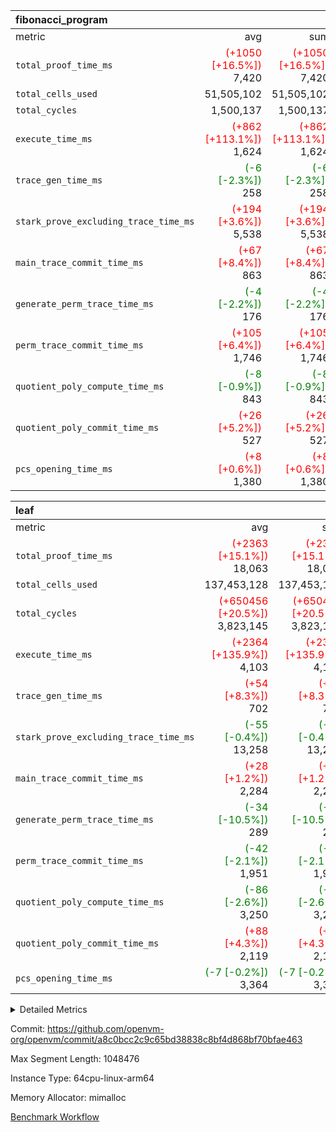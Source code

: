 | fibonacci_program |||||
|:---|---:|---:|---:|---:|
|metric|avg|sum|max|min|
| `total_proof_time_ms ` | <span style='color: red'>(+1050 [+16.5%])</span> 7,420 | <span style='color: red'>(+1050 [+16.5%])</span> 7,420 | <span style='color: red'>(+1050 [+16.5%])</span> 7,420 | <span style='color: red'>(+1050 [+16.5%])</span> 7,420 |
| `total_cells_used    ` |  51,505,102 |  51,505,102 |  51,505,102 |  51,505,102 |
| `total_cycles        ` |  1,500,137 |  1,500,137 |  1,500,137 |  1,500,137 |
| `execute_time_ms     ` | <span style='color: red'>(+862 [+113.1%])</span> 1,624 | <span style='color: red'>(+862 [+113.1%])</span> 1,624 | <span style='color: red'>(+862 [+113.1%])</span> 1,624 | <span style='color: red'>(+862 [+113.1%])</span> 1,624 |
| `trace_gen_time_ms   ` | <span style='color: green'>(-6 [-2.3%])</span> 258 | <span style='color: green'>(-6 [-2.3%])</span> 258 | <span style='color: green'>(-6 [-2.3%])</span> 258 | <span style='color: green'>(-6 [-2.3%])</span> 258 |
| `stark_prove_excluding_trace_time_ms` | <span style='color: red'>(+194 [+3.6%])</span> 5,538 | <span style='color: red'>(+194 [+3.6%])</span> 5,538 | <span style='color: red'>(+194 [+3.6%])</span> 5,538 | <span style='color: red'>(+194 [+3.6%])</span> 5,538 |
| `main_trace_commit_time_ms` | <span style='color: red'>(+67 [+8.4%])</span> 863 | <span style='color: red'>(+67 [+8.4%])</span> 863 | <span style='color: red'>(+67 [+8.4%])</span> 863 | <span style='color: red'>(+67 [+8.4%])</span> 863 |
| `generate_perm_trace_time_ms` | <span style='color: green'>(-4 [-2.2%])</span> 176 | <span style='color: green'>(-4 [-2.2%])</span> 176 | <span style='color: green'>(-4 [-2.2%])</span> 176 | <span style='color: green'>(-4 [-2.2%])</span> 176 |
| `perm_trace_commit_time_ms` | <span style='color: red'>(+105 [+6.4%])</span> 1,746 | <span style='color: red'>(+105 [+6.4%])</span> 1,746 | <span style='color: red'>(+105 [+6.4%])</span> 1,746 | <span style='color: red'>(+105 [+6.4%])</span> 1,746 |
| `quotient_poly_compute_time_ms` | <span style='color: green'>(-8 [-0.9%])</span> 843 | <span style='color: green'>(-8 [-0.9%])</span> 843 | <span style='color: green'>(-8 [-0.9%])</span> 843 | <span style='color: green'>(-8 [-0.9%])</span> 843 |
| `quotient_poly_commit_time_ms` | <span style='color: red'>(+26 [+5.2%])</span> 527 | <span style='color: red'>(+26 [+5.2%])</span> 527 | <span style='color: red'>(+26 [+5.2%])</span> 527 | <span style='color: red'>(+26 [+5.2%])</span> 527 |
| `pcs_opening_time_ms ` | <span style='color: red'>(+8 [+0.6%])</span> 1,380 | <span style='color: red'>(+8 [+0.6%])</span> 1,380 | <span style='color: red'>(+8 [+0.6%])</span> 1,380 | <span style='color: red'>(+8 [+0.6%])</span> 1,380 |

| leaf |||||
|:---|---:|---:|---:|---:|
|metric|avg|sum|max|min|
| `total_proof_time_ms ` | <span style='color: red'>(+2363 [+15.1%])</span> 18,063 | <span style='color: red'>(+2363 [+15.1%])</span> 18,063 | <span style='color: red'>(+2363 [+15.1%])</span> 18,063 | <span style='color: red'>(+2363 [+15.1%])</span> 18,063 |
| `total_cells_used    ` |  137,453,128 |  137,453,128 |  137,453,128 |  137,453,128 |
| `total_cycles        ` | <span style='color: red'>(+650456 [+20.5%])</span> 3,823,145 | <span style='color: red'>(+650456 [+20.5%])</span> 3,823,145 | <span style='color: red'>(+650456 [+20.5%])</span> 3,823,145 | <span style='color: red'>(+650456 [+20.5%])</span> 3,823,145 |
| `execute_time_ms     ` | <span style='color: red'>(+2364 [+135.9%])</span> 4,103 | <span style='color: red'>(+2364 [+135.9%])</span> 4,103 | <span style='color: red'>(+2364 [+135.9%])</span> 4,103 | <span style='color: red'>(+2364 [+135.9%])</span> 4,103 |
| `trace_gen_time_ms   ` | <span style='color: red'>(+54 [+8.3%])</span> 702 | <span style='color: red'>(+54 [+8.3%])</span> 702 | <span style='color: red'>(+54 [+8.3%])</span> 702 | <span style='color: red'>(+54 [+8.3%])</span> 702 |
| `stark_prove_excluding_trace_time_ms` | <span style='color: green'>(-55 [-0.4%])</span> 13,258 | <span style='color: green'>(-55 [-0.4%])</span> 13,258 | <span style='color: green'>(-55 [-0.4%])</span> 13,258 | <span style='color: green'>(-55 [-0.4%])</span> 13,258 |
| `main_trace_commit_time_ms` | <span style='color: red'>(+28 [+1.2%])</span> 2,284 | <span style='color: red'>(+28 [+1.2%])</span> 2,284 | <span style='color: red'>(+28 [+1.2%])</span> 2,284 | <span style='color: red'>(+28 [+1.2%])</span> 2,284 |
| `generate_perm_trace_time_ms` | <span style='color: green'>(-34 [-10.5%])</span> 289 | <span style='color: green'>(-34 [-10.5%])</span> 289 | <span style='color: green'>(-34 [-10.5%])</span> 289 | <span style='color: green'>(-34 [-10.5%])</span> 289 |
| `perm_trace_commit_time_ms` | <span style='color: green'>(-42 [-2.1%])</span> 1,951 | <span style='color: green'>(-42 [-2.1%])</span> 1,951 | <span style='color: green'>(-42 [-2.1%])</span> 1,951 | <span style='color: green'>(-42 [-2.1%])</span> 1,951 |
| `quotient_poly_compute_time_ms` | <span style='color: green'>(-86 [-2.6%])</span> 3,250 | <span style='color: green'>(-86 [-2.6%])</span> 3,250 | <span style='color: green'>(-86 [-2.6%])</span> 3,250 | <span style='color: green'>(-86 [-2.6%])</span> 3,250 |
| `quotient_poly_commit_time_ms` | <span style='color: red'>(+88 [+4.3%])</span> 2,119 | <span style='color: red'>(+88 [+4.3%])</span> 2,119 | <span style='color: red'>(+88 [+4.3%])</span> 2,119 | <span style='color: red'>(+88 [+4.3%])</span> 2,119 |
| `pcs_opening_time_ms ` | <span style='color: green'>(-7 [-0.2%])</span> 3,364 | <span style='color: green'>(-7 [-0.2%])</span> 3,364 | <span style='color: green'>(-7 [-0.2%])</span> 3,364 | <span style='color: green'>(-7 [-0.2%])</span> 3,364 |



<details>
<summary>Detailed Metrics</summary>

| group | num_segments | num_children | keygen_time_ms | fri.log_blowup | commit_exe_time_ms |
| --- | --- | --- | --- | --- | --- |
| fibonacci_program | 1 |  | 355 | 2 | 5 | 
| leaf |  | 1 |  | 2 |  | 

| group | air_name | quotient_deg | interactions | constraints |
| --- | --- | --- | --- | --- |
| fibonacci_program | AccessAdapterAir<16> | 2 | 5 | 14 | 
| fibonacci_program | AccessAdapterAir<2> | 2 | 5 | 14 | 
| fibonacci_program | AccessAdapterAir<32> | 2 | 5 | 14 | 
| fibonacci_program | AccessAdapterAir<4> | 2 | 5 | 14 | 
| fibonacci_program | AccessAdapterAir<64> | 2 | 5 | 14 | 
| fibonacci_program | AccessAdapterAir<8> | 2 | 5 | 14 | 
| fibonacci_program | BitwiseOperationLookupAir<8> | 2 | 2 | 4 | 
| fibonacci_program | MemoryMerkleAir<8> | 2 | 4 | 40 | 
| fibonacci_program | PersistentBoundaryAir<8> | 2 | 3 | 6 | 
| fibonacci_program | PhantomAir | 2 | 3 | 5 | 
| fibonacci_program | Poseidon2PeripheryAir<BabyBearParameters>, 1> | 2 | 1 | 286 | 
| fibonacci_program | ProgramAir | 1 | 1 | 4 | 
| fibonacci_program | RangeTupleCheckerAir<2> | 1 | 1 | 4 | 
| fibonacci_program | VariableRangeCheckerAir | 1 | 1 | 4 | 
| fibonacci_program | VmAirWrapper<Rv32BaseAluAdapterAir, BaseAluCoreAir<4, 8> | 2 | 19 | 43 | 
| fibonacci_program | VmAirWrapper<Rv32BaseAluAdapterAir, LessThanCoreAir<4, 8> | 2 | 17 | 39 | 
| fibonacci_program | VmAirWrapper<Rv32BaseAluAdapterAir, ShiftCoreAir<4, 8> | 2 | 23 | 90 | 
| fibonacci_program | VmAirWrapper<Rv32BranchAdapterAir, BranchEqualCoreAir<4> | 2 | 11 | 25 | 
| fibonacci_program | VmAirWrapper<Rv32BranchAdapterAir, BranchLessThanCoreAir<4, 8> | 2 | 13 | 41 | 
| fibonacci_program | VmAirWrapper<Rv32CondRdWriteAdapterAir, Rv32JalLuiCoreAir> | 2 | 10 | 22 | 
| fibonacci_program | VmAirWrapper<Rv32HintStoreAdapterAir, Rv32HintStoreCoreAir> | 2 | 15 | 17 | 
| fibonacci_program | VmAirWrapper<Rv32JalrAdapterAir, Rv32JalrCoreAir> | 2 | 16 | 20 | 
| fibonacci_program | VmAirWrapper<Rv32LoadStoreAdapterAir, LoadSignExtendCoreAir<4, 8> | 2 | 18 | 33 | 
| fibonacci_program | VmAirWrapper<Rv32LoadStoreAdapterAir, LoadStoreCoreAir<4> | 2 | 17 | 38 | 
| fibonacci_program | VmAirWrapper<Rv32MultAdapterAir, DivRemCoreAir<4, 8> | 2 | 25 | 88 | 
| fibonacci_program | VmAirWrapper<Rv32MultAdapterAir, MulHCoreAir<4, 8> | 2 | 24 | 38 | 
| fibonacci_program | VmAirWrapper<Rv32MultAdapterAir, MultiplicationCoreAir<4, 8> | 2 | 19 | 26 | 
| fibonacci_program | VmAirWrapper<Rv32RdWriteAdapterAir, Rv32AuipcCoreAir> | 2 | 11 | 15 | 
| fibonacci_program | VmConnectorAir | 2 | 3 | 9 | 
| leaf | AccessAdapterAir<2> | 4 | 5 | 12 | 
| leaf | AccessAdapterAir<4> | 4 | 5 | 12 | 
| leaf | AccessAdapterAir<8> | 4 | 5 | 12 | 
| leaf | FriReducedOpeningAir | 4 | 35 | 59 | 
| leaf | NativePoseidon2Air<BabyBearParameters>, 1> | 4 | 31 | 302 | 
| leaf | PhantomAir | 4 | 3 | 4 | 
| leaf | ProgramAir | 1 | 1 | 4 | 
| leaf | VariableRangeCheckerAir | 1 | 1 | 4 | 
| leaf | VmAirWrapper<BranchNativeAdapterAir, BranchEqualCoreAir<1> | 2 | 11 | 23 | 
| leaf | VmAirWrapper<JalNativeAdapterAir, JalCoreAir> | 4 | 7 | 6 | 
| leaf | VmAirWrapper<NativeAdapterAir<2, 0>, PublicValuesCoreAir> | 4 | 11 | 23 | 
| leaf | VmAirWrapper<NativeAdapterAir<2, 1>, FieldArithmeticCoreAir> | 4 | 15 | 23 | 
| leaf | VmAirWrapper<NativeLoadStoreAdapterAir<1>, NativeLoadStoreCoreAir<1> | 4 | 15 | 24 | 
| leaf | VmAirWrapper<NativeVectorizedAdapterAir<4>, FieldExtensionCoreAir> | 4 | 15 | 23 | 
| leaf | VmConnectorAir | 4 | 3 | 8 | 
| leaf | VolatileBoundaryAir | 4 | 4 | 16 | 

| group | air_name | idx | rows | prep_cols | perm_cols | main_cols | cells |
| --- | --- | --- | --- | --- | --- | --- | --- |
| leaf | AccessAdapterAir<2> | 0 | 524,288 |  | 16 | 11 | 14,155,776 | 
| leaf | AccessAdapterAir<4> | 0 | 262,144 |  | 16 | 13 | 7,602,176 | 
| leaf | AccessAdapterAir<8> | 0 | 65,536 |  | 16 | 17 | 2,162,688 | 
| leaf | FriReducedOpeningAir | 0 | 131,072 |  | 76 | 64 | 18,350,080 | 
| leaf | NativePoseidon2Air<BabyBearParameters>, 1> | 0 | 32,768 |  | 36 | 348 | 12,582,912 | 
| leaf | PhantomAir | 0 | 32,768 |  | 8 | 6 | 458,752 | 
| leaf | ProgramAir | 0 | 131,072 |  | 8 | 10 | 2,359,296 | 
| leaf | VariableRangeCheckerAir | 0 | 262,144 | 2 | 8 | 1 | 2,359,296 | 
| leaf | VmAirWrapper<BranchNativeAdapterAir, BranchEqualCoreAir<1> | 0 | 1,048,576 |  | 28 | 23 | 53,477,376 | 
| leaf | VmAirWrapper<JalNativeAdapterAir, JalCoreAir> | 0 | 131,072 |  | 12 | 10 | 2,883,584 | 
| leaf | VmAirWrapper<NativeAdapterAir<2, 0>, PublicValuesCoreAir> | 0 | 64 |  | 16 | 23 | 2,496 | 
| leaf | VmAirWrapper<NativeAdapterAir<2, 1>, FieldArithmeticCoreAir> | 0 | 2,097,152 |  | 20 | 30 | 104,857,600 | 
| leaf | VmAirWrapper<NativeLoadStoreAdapterAir<1>, NativeLoadStoreCoreAir<1> | 0 | 2,097,152 |  | 20 | 31 | 106,954,752 | 
| leaf | VmAirWrapper<NativeVectorizedAdapterAir<4>, FieldExtensionCoreAir> | 0 | 32,768 |  | 20 | 40 | 1,966,080 | 
| leaf | VmConnectorAir | 0 | 2 | 1 | 8 | 4 | 24 | 
| leaf | VolatileBoundaryAir | 0 | 524,288 |  | 8 | 11 | 9,961,472 | 

| group | air_name | segment | rows | prep_cols | perm_cols | main_cols | cells |
| --- | --- | --- | --- | --- | --- | --- | --- |
| fibonacci_program | AccessAdapterAir<8> | 0 | 64 |  | 24 | 17 | 2,624 | 
| fibonacci_program | BitwiseOperationLookupAir<8> | 0 | 65,536 | 3 | 8 | 2 | 655,360 | 
| fibonacci_program | MemoryMerkleAir<8> | 0 | 512 |  | 20 | 32 | 26,624 | 
| fibonacci_program | PersistentBoundaryAir<8> | 0 | 64 |  | 12 | 20 | 2,048 | 
| fibonacci_program | PhantomAir | 0 | 2 |  | 12 | 6 | 36 | 
| fibonacci_program | Poseidon2PeripheryAir<BabyBearParameters>, 1> | 0 | 256 |  | 8 | 300 | 78,848 | 
| fibonacci_program | ProgramAir | 0 | 4,096 |  | 8 | 10 | 73,728 | 
| fibonacci_program | RangeTupleCheckerAir<2> | 0 | 524,288 | 2 | 8 | 1 | 4,718,592 | 
| fibonacci_program | VariableRangeCheckerAir | 0 | 262,144 | 2 | 8 | 1 | 2,359,296 | 
| fibonacci_program | VmAirWrapper<Rv32BaseAluAdapterAir, BaseAluCoreAir<4, 8> | 0 | 1,048,576 |  | 80 | 36 | 121,634,816 | 
| fibonacci_program | VmAirWrapper<Rv32BaseAluAdapterAir, LessThanCoreAir<4, 8> | 0 | 524,288 |  | 40 | 37 | 40,370,176 | 
| fibonacci_program | VmAirWrapper<Rv32BaseAluAdapterAir, ShiftCoreAir<4, 8> | 0 | 2 |  | 52 | 53 | 210 | 
| fibonacci_program | VmAirWrapper<Rv32BranchAdapterAir, BranchEqualCoreAir<4> | 0 | 262,144 |  | 48 | 26 | 19,398,656 | 
| fibonacci_program | VmAirWrapper<Rv32BranchAdapterAir, BranchLessThanCoreAir<4, 8> | 0 | 8 |  | 56 | 32 | 704 | 
| fibonacci_program | VmAirWrapper<Rv32CondRdWriteAdapterAir, Rv32JalLuiCoreAir> | 0 | 131,072 |  | 44 | 18 | 8,126,464 | 
| fibonacci_program | VmAirWrapper<Rv32HintStoreAdapterAir, Rv32HintStoreCoreAir> | 0 | 4 |  | 36 | 26 | 248 | 
| fibonacci_program | VmAirWrapper<Rv32JalrAdapterAir, Rv32JalrCoreAir> | 0 | 16 |  | 36 | 28 | 1,024 | 
| fibonacci_program | VmAirWrapper<Rv32LoadStoreAdapterAir, LoadStoreCoreAir<4> | 0 | 32 |  | 72 | 40 | 3,584 | 
| fibonacci_program | VmAirWrapper<Rv32RdWriteAdapterAir, Rv32AuipcCoreAir> | 0 | 16 |  | 28 | 21 | 784 | 
| fibonacci_program | VmConnectorAir | 0 | 2 | 1 | 12 | 4 | 32 | 

| group | idx | trace_gen_time_ms | total_proof_time_ms | total_cycles | total_cells_used | total_cells | stark_prove_excluding_trace_time_ms | quotient_poly_compute_time_ms | quotient_poly_commit_time_ms | perm_trace_commit_time_ms | pcs_opening_time_ms | main_trace_commit_time_ms | generate_perm_trace_time_ms | execute_time_ms |
| --- | --- | --- | --- | --- | --- | --- | --- | --- | --- | --- | --- | --- | --- | --- |
| leaf | 0 | 702 | 18,063 | 3,823,145 | 137,453,128 | 340,134,360 | 13,258 | 3,250 | 2,119 | 1,951 | 3,364 | 2,284 | 289 | 4,103 | 

| group | segment | trace_gen_time_ms | total_proof_time_ms | total_cycles | total_cells_used | total_cells | stark_prove_excluding_trace_time_ms | quotient_poly_compute_time_ms | quotient_poly_commit_time_ms | perm_trace_commit_time_ms | pcs_opening_time_ms | main_trace_commit_time_ms | generate_perm_trace_time_ms | execute_time_ms |
| --- | --- | --- | --- | --- | --- | --- | --- | --- | --- | --- | --- | --- | --- | --- |
| fibonacci_program | 0 | 258 | 7,420 | 1,500,137 | 51,505,102 | 197,453,854 | 5,538 | 843 | 527 | 1,746 | 1,380 | 863 | 176 | 1,624 | 

</details>


Commit: https://github.com/openvm-org/openvm/commit/a8c0bcc2c9c65bd38838c8bf4d868bf70bfae463

Max Segment Length: 1048476

Instance Type: 64cpu-linux-arm64

Memory Allocator: mimalloc

[Benchmark Workflow](https://github.com/openvm-org/openvm/actions/runs/12641972193)
